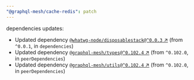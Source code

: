 ```yaml
---
"@graphql-mesh/cache-redis": patch
---
```

dependencies updates:
  - Updated dependency [`@whatwg-node/disposablestack@^0.0.3` ↗︎](https://www.npmjs.com/package/@whatwg-node/disposablestack/v/0.0.3) (from `^0.0.1`, in `dependencies`)
  - Updated dependency [`@graphql-mesh/types@^0.102.4` ↗︎](https://www.npmjs.com/package/@graphql-mesh/types/v/0.102.4) (from `^0.102.0`, in `peerDependencies`)
  - Updated dependency [`@graphql-mesh/utils@^0.102.4` ↗︎](https://www.npmjs.com/package/@graphql-mesh/utils/v/0.102.4) (from `^0.102.0`, in `peerDependencies`)
